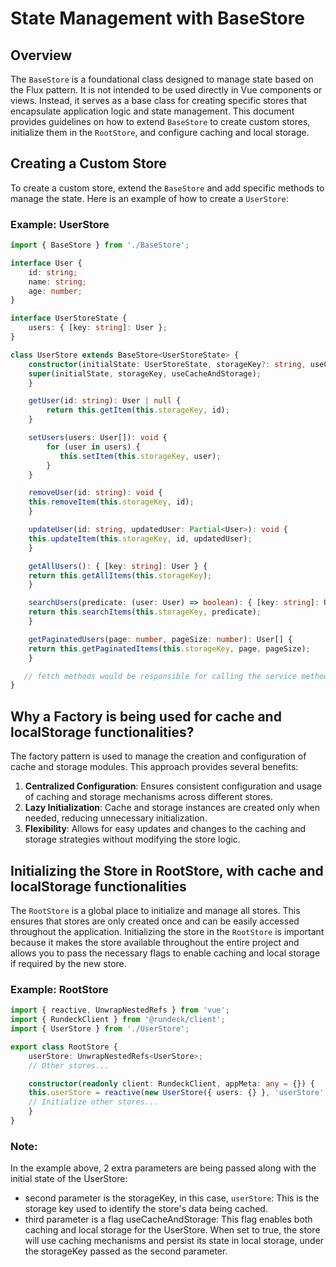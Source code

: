 # State Management with BaseStore

## Overview
The `BaseStore` is a foundational class designed to manage state based on the Flux pattern. It is not intended to be used
directly in Vue components or views. Instead, it serves as a base class for creating specific stores that encapsulate
application logic and state management. This document provides guidelines on how to extend `BaseStore` to create
custom stores, initialize them in the `RootStore`, and configure caching and local storage.

## Creating a Custom Store
To create a custom store, extend the `BaseStore` and add specific methods to manage the state. Here is an example of
how to create a `UserStore`:

### Example: UserStore
```typescript
import { BaseStore } from './BaseStore';

interface User {
    id: string;
    name: string;
    age: number;
}

interface UserStoreState {
    users: { [key: string]: User };
}

class UserStore extends BaseStore<UserStoreState> {
    constructor(initialState: UserStoreState, storageKey?: string, useCacheAndStorage: boolean = false) {
    super(initialState, storageKey, useCacheAndStorage);
    }

    getUser(id: string): User | null {
        return this.getItem(this.storageKey, id);
    }

    setUsers(users: User[]): void {
        for (user in users) {
           this.setItem(this.storageKey, user);
        }
    }

    removeUser(id: string): void {
    this.removeItem(this.storageKey, id);
    }

    updateUser(id: string, updatedUser: Partial<User>): void {
    this.updateItem(this.storageKey, id, updatedUser);
    }

    getAllUsers(): { [key: string]: User } {
    return this.getAllItems(this.storageKey);
    }

    searchUsers(predicate: (user: User) => boolean): { [key: string]: User } {
    return this.searchItems(this.storageKey, predicate);
    }

    getPaginatedUsers(page: number, pageSize: number): User[] {
    return this.getPaginatedItems(this.storageKey, page, pageSize);
    }

   // fetch methods would be responsible for calling the service methods to retrieve data from api. Upon succeeding, the setUsers method would be called to store the data.
}
```

## Why a Factory is being used for cache and localStorage functionalities?
The factory pattern is used to manage the creation and configuration of cache and storage modules. This approach
provides several benefits:
1. **Centralized Configuration**: Ensures consistent configuration and usage of caching and storage mechanisms
   across different stores.
2. **Lazy Initialization**: Cache and storage instances are created only when needed, reducing unnecessary
   initialization.
3. **Flexibility**: Allows for easy updates and changes to the caching and storage strategies without modifying the
   store logic.

## Initializing the Store in RootStore, with cache and localStorage functionalities
The `RootStore` is a global place to initialize and manage all stores. This ensures that stores are only created once and can be easily accessed throughout the application. 
Initializing the store in the `RootStore` is important because it makes the store available throughout the entire project and allows you to pass the necessary flags to enable caching and local storage if required by the new store.

### Example: RootStore
```typescript
import { reactive, UnwrapNestedRefs } from 'vue';
import { RundeckClient } from '@rundeck/client';
import { UserStore } from './UserStore';

export class RootStore {
    userStore: UnwrapNestedRefs<UserStore>;
    // Other stores...

    constructor(readonly client: RundeckClient, appMeta: any = {}) {
    this.userStore = reactive(new UserStore({ users: {} }, 'userStore', true));
    // Initialize other stores...
    }
}
```

### Note:
In the example above, 2 extra parameters are being passed along with the initial state of the UserStore:

- second parameter is the storageKey, in this case, `userStore`: This is the storage key used to identify the store's data being cached. 
- third parameter is a flag useCacheAndStorage: This flag enables both caching and local storage for the UserStore. When set to true, the store will use caching mechanisms and persist its state in local storage, under the storageKey passed as the second parameter. 
